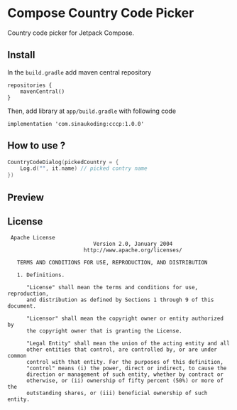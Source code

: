 # Compose Country Code Picker
Country code picker for Jetpack Compose.

## Install
In the `build.gradle` add maven central repository
```
repositories {
    mavenCentral()
}
```
Then, add library at `app/build.gradle` with following code
```
implementation 'com.sinaukoding:cccp:1.0.0'
```

## How to use ?

```kotlin
CountryCodeDialog(pickedCountry = { 
    Log.d("", it.name) // picked contry name
})

```

## Preview

## License
```
 Apache License
                           Version 2.0, January 2004
                        http://www.apache.org/licenses/

   TERMS AND CONDITIONS FOR USE, REPRODUCTION, AND DISTRIBUTION

   1. Definitions.

      "License" shall mean the terms and conditions for use, reproduction,
      and distribution as defined by Sections 1 through 9 of this document.

      "Licensor" shall mean the copyright owner or entity authorized by
      the copyright owner that is granting the License.

      "Legal Entity" shall mean the union of the acting entity and all
      other entities that control, are controlled by, or are under common
      control with that entity. For the purposes of this definition,
      "control" means (i) the power, direct or indirect, to cause the
      direction or management of such entity, whether by contract or
      otherwise, or (ii) ownership of fifty percent (50%) or more of the
      outstanding shares, or (iii) beneficial ownership of such entity.
```